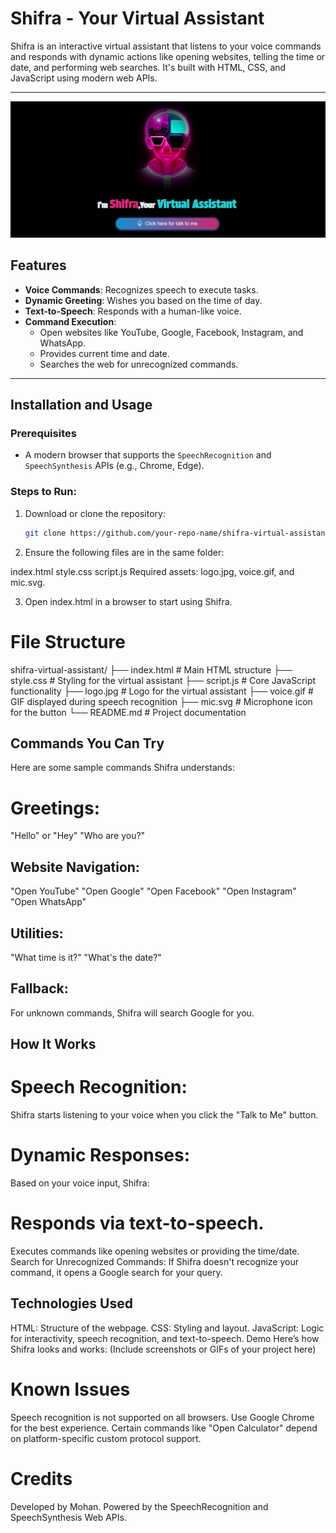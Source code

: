 # Shifra - Your Virtual Assistant

Shifra is an interactive virtual assistant that listens to your voice commands and responds with dynamic actions like opening websites, telling the time or date, and performing web searches. It's built with HTML, CSS, and JavaScript using modern web APIs.

---
![image alt](https://github.com/MohanRao58/HelpMate/blob/22599607b65cd7b7f2719897f58770e6913e4682/screenshot.PNG)

## Features

- **Voice Commands**: Recognizes speech to execute tasks.
- **Dynamic Greeting**: Wishes you based on the time of day.
- **Text-to-Speech**: Responds with a human-like voice.
- **Command Execution**:
  - Open websites like YouTube, Google, Facebook, Instagram, and WhatsApp.
  - Provides current time and date.
  - Searches the web for unrecognized commands.

---

## Installation and Usage

### Prerequisites
- A modern browser that supports the `SpeechRecognition` and `SpeechSynthesis` APIs (e.g., Chrome, Edge).

### Steps to Run:
1. Download or clone the repository:
   ```bash
   git clone https://github.com/your-repo-name/shifra-virtual-assistant.git

2. Ensure the following files are in the same folder:

index.html
style.css
script.js
Required assets: logo.jpg, voice.gif, and mic.svg.

3. Open index.html in a browser to start using Shifra.

# File Structure
shifra-virtual-assistant/
├── index.html       # Main HTML structure
├── style.css        # Styling for the virtual assistant
├── script.js        # Core JavaScript functionality
├── logo.jpg         # Logo for the virtual assistant
├── voice.gif        # GIF displayed during speech recognition
├── mic.svg          # Microphone icon for the button
└── README.md        # Project documentation

## Commands You Can Try
Here are some sample commands Shifra understands:

# Greetings:
"Hello" or "Hey"
"Who are you?"

## Website Navigation:
"Open YouTube"
"Open Google"
"Open Facebook"
"Open Instagram"
"Open WhatsApp"

## Utilities:
"What time is it?"
"What's the date?"

## Fallback:
For unknown commands, Shifra will search Google for you.

## How It Works
# Speech Recognition:
Shifra starts listening to your voice when you click the "Talk to Me" button.

# Dynamic Responses:
Based on your voice input, Shifra:

# Responds via text-to-speech.
Executes commands like opening websites or providing the time/date.
Search for Unrecognized Commands:
If Shifra doesn't recognize your command, it opens a Google search for your query.

## Technologies Used
HTML: Structure of the webpage.
CSS: Styling and layout.
JavaScript: Logic for interactivity, speech recognition, and text-to-speech.
Demo
Here’s how Shifra looks and works:
(Include screenshots or GIFs of your project here)

# Known Issues
Speech recognition is not supported on all browsers. Use Google Chrome for the best experience.
Certain commands like "Open Calculator" depend on platform-specific custom protocol support.

# Credits
Developed by Mohan.
Powered by the SpeechRecognition and SpeechSynthesis Web APIs.

